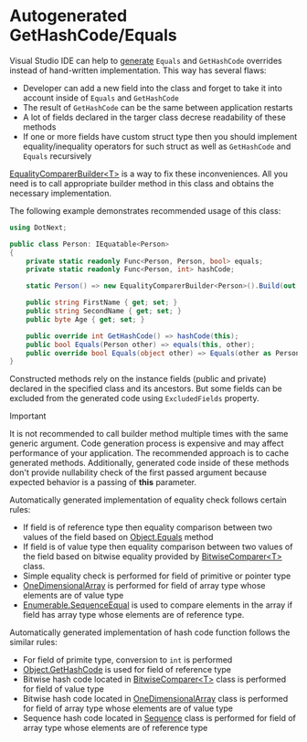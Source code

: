Autogenerated GetHashCode/Equals
====
Visual Studio IDE can help to [generate](https://docs.microsoft.com/en-us/visualstudio/ide/reference/generate-equals-gethashcode-methods) `Equals` and `GetHashCode` overrides instead of hand-written implementation. This way has several flaws:
* Developer can add a new field into the class and forget to take it into account inside of `Equals` and `GetHashCode`
* The result of `GetHashCode` can be the same between application restarts
* A lot of fields declared in the targer class decrese readability of these methods
* If one or more fields have custom struct type then you should implement equality/inequality operators for such struct as well as `GetHashCode` and `Equals` recursively

[EqualityComparerBuilder&lt;T&gt;](xref:DotNext.EqualityComparerBuilder`1) is a way to fix these inconveniences. All you need is to call appropriate builder method in this class and obtains the necessary implementation.

The following example demonstrates recommended usage of this class:

```csharp
using DotNext;

public class Person: IEquatable<Person>
{
    private static readonly Func<Person, Person, bool> equals;
    private static readonly Func<Person, int> hashCode;

    static Person() => new EqualityComparerBuilder<Person>().Build(out equals, out hashCode);

    public string FirstName { get; set; }
    public string SecondName { get; set; }
    public byte Age { get; set; }

    public override int GetHashCode() => hashCode(this);
    public bool Equals(Person other) => equals(this, other);
    public override bool Equals(object other) => Equals(other as Person);
}
```

Constructed methods rely on the instance fields (public and private) declared in the specified class and its ancestors. But some fields can be excluded from the generated code using `ExcludedFields` property.

> [!IMPORTANT]
> It is not recommended to call builder method multiple times with the same generic argument. Code generation process is expensive and may affect performance of your application. The recommended approach is to cache generated methods. Additionally, generated code inside of these methods don't provide nullability check of the first passed argument because expected behavior is a passing of **this** parameter. 

Automatically generated implementation of equality check follows certain rules:
* If field is of reference type then equality comparison between two values of the field based on [Object.Equals](https://docs.microsoft.com/en-us/dotnet/api/system.object.equals) method
* If field is of value type then equality comparison between two values of the field based on bitwise equality provided by [BitwiseComparer&lt;T&gt;](xref:DotNext.BitwiseComparer`1) class.
* Simple equality check is performed for field of primitive or pointer type
* [OneDimensionalArray](xref:DotNext.OneDimensionalArray) is performed for field of array type whose elements are of value type
* [Enumerable.SequenceEqual](https://docs.microsoft.com/en-us/dotnet/api/system.linq.enumerable.sequenceequal) is used to compare elements in the array if field has array type whose elements are of reference type.

Automatically generated implementation of hash code function follows the similar rules:
* For field of primite type, conversion to `int` is performed
* [Object.GetHashCode](https://docs.microsoft.com/en-us/dotnet/api/system.object.gethashcode) is used for field of reference type
* Bitwise hash code located in [BitwiseComparer&lt;T&gt;](xref:DotNext.BitwiseComparer`1) class is performed for field of value type
* Bitwise hash code located in [OneDimensionalArray](xref:DotNext.OneDimensionalArray) class is performed for field of array type whose elements are of value type
* Sequence hash code located in [Sequence](xref:DotNext.Collections.Generic.Sequence) class is performed for field of array type whose elements are of reference type